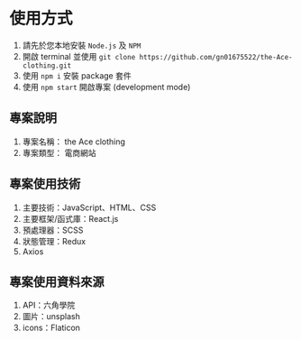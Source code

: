# 使用方式

1.  請先於您本地安裝 `Node.js` 及 `NPM`
2.  開啟 terminal 並使用 `git clone https://github.com/gn01675522/the-Ace-clothing.git`
3.  使用 `npm i` 安裝 package 套件
4.  使用 `npm start` 開啟專案 (development mode)

## 專案說明

1. 專案名稱： the Ace clothing
2. 專案類型： 電商網站

## 專案使用技術

1.  主要技術：JavaScript、HTML、CSS
2.  主要框架/函式庫：React.js
3.  預處理器：SCSS
4.  狀態管理：Redux
5.  Axios

## 專案使用資料來源

1.  API：六角學院
2.  圖片：unsplash
3.  icons：Flaticon
